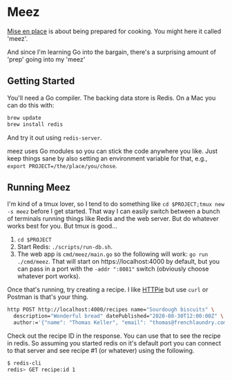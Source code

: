 # Meez

[Mise en place](https://en.wikipedia.org/wiki/Mise_en_place) is about being prepared for cooking. You might here it called 'meez'.

And since I'm learning Go into the bargain, there's a surprising amount of 'prep' going into my 'meez'

## Getting Started

You'll need a Go compiler. The backing data store is Redis. On a Mac you can do this with:

```sh
brew update
brew install redis
```

And try it out using `redis-server`.

meez uses Go modules so you can stick the code anywhere you like. Just keep things sane by 
also setting an environment variable for that, e.g., `export PROJECT=/the/place/you/chose`.

## Running Meez

I'm kind of a tmux lover, so I tend to do something like `cd $PROJECT;tmux new -s meez` before I get started. That way I can
easily switch between a bunch of terminals running things like Redis and the web server. But do whatever works
best for you. But tmux is good...

1. `cd $PROJECT`
1. Start Redis: `./scripts/run-db.sh`.
1. The web app is `cmd/meez/main.go` so the following will work: `go run ./cmd/meez`. That will start on https://localhost:4000 by
   default, but you can pass in a port with the `-addr ":8081"` switch (obviously choose whatever port works).

Once that's running, try creating a recipe. I like [HTTPie](https://httpie.org/) but use `curl` or Postman is that's your thing.

```sh
http POST http://localhost:4000/recipes name="Sourdough biscuits" \
  description="Wonderful bread" datePublished="2020-08-30T12:00:00Z" \
  author:='{"name": "Thomas Keller", "email": "thomas@frenchlaundry.com"}
```

Check out the recipe ID in the response. You can use that to see the recipe in redis. So assuming
you started redis on it's default port you can connect to that server and see recipe #1 (or whatever)
using the following.

```sh
$ redis-cli
redis> GET recipe:id 1
```
